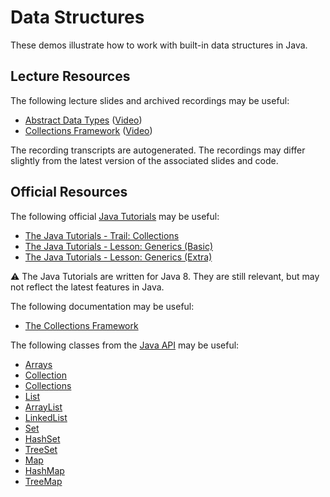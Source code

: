 Data Structures
=================================================

These demos illustrate how to work with built-in data structures in Java.

## Lecture Resources ##

The following lecture slides and archived recordings may be useful:

  - [Abstract Data Types](https://docs.google.com/presentation/d/e/2PACX-1vSsSJlcmoH-SWqcDhl6iFdVpS4EwFVUHfCNVtDCY3GSDhvtl_6XKYn3GHN7fW66-kTgqjpPFEnf04db/pub?start=false&loop=false&delayms=3000) ([Video](https://drive.google.com/file/d/1OvFMONm4PEYQ8LtR9P9BxkfxxJZrGNK4/view?usp=sharing))
  - [Collections Framework](https://docs.google.com/presentation/d/e/2PACX-1vSuurg3CcidG3_JCw68NOnSKep8DzY_e9ZtANCB8x1g0G8q79Oe7zwUxTSZQLmwjKsagv6Ygw1_i1VH/pub?start=false&loop=false&delayms=3000) ([Video](https://drive.google.com/file/d/1O2I-vvdaul1AEZ31PO6KrFakcw1ORlkJ/view?usp=sharing))

The recording transcripts are autogenerated. The recordings may differ slightly from the latest version of the associated slides and code.

## Official Resources ##

The following official [Java Tutorials](http://docs.oracle.com/javase/tutorial/index.html) may be useful:

- [The Java Tutorials - Trail: Collections](https://docs.oracle.com/javase/tutorial/collections/index.html)
- [The Java Tutorials - Lesson: Generics (Basic)](https://docs.oracle.com/javase/tutorial/java/generics/index.html)
- [The Java Tutorials - Lesson: Generics (Extra)](https://docs.oracle.com/javase/tutorial/extra/generics/index.html)

:warning: The Java Tutorials are written for Java 8. They are still relevant, but may not reflect the latest features in Java.

The following documentation may be useful:

- [The Collections Framework](https://www.cs.usfca.edu/~cs272/javadoc/api/java.base/java/util/doc-files/coll-overview.html)

The following classes from the [Java API](https://www.cs.usfca.edu/~cs272/javadoc/api/) may be useful:

- [Arrays](https://www.cs.usfca.edu/~cs272/javadoc/api/java.base/java/util/Arrays.html)
- [Collection](https://www.cs.usfca.edu/~cs272/javadoc/api/java.base/java/util/Collection.html)
- [Collections](https://www.cs.usfca.edu/~cs272/javadoc/api/java.base/java/util/Collections.html)
- [List](https://www.cs.usfca.edu/~cs272/javadoc/api/java.base/java/util/List.html)
- [ArrayList](https://www.cs.usfca.edu/~cs272/javadoc/api/java.base/java/util/ArrayList.html)
- [LinkedList](https://www.cs.usfca.edu/~cs272/javadoc/api/java.base/java/util/LinkedList.html)
- [Set](https://www.cs.usfca.edu/~cs272/javadoc/api/java.base/java/util/Set.html)
- [HashSet](https://www.cs.usfca.edu/~cs272/javadoc/api/java.base/java/util/HashSet.html)
- [TreeSet](https://www.cs.usfca.edu/~cs272/javadoc/api/java.base/java/util/TreeSet.html)
- [Map](https://www.cs.usfca.edu/~cs272/javadoc/api/java.base/java/util/Map.html)
- [HashMap](https://www.cs.usfca.edu/~cs272/javadoc/api/java.base/java/util/HashMap.html)
- [TreeMap](https://www.cs.usfca.edu/~cs272/javadoc/api/java.base/java/util/TreeMap.html)
